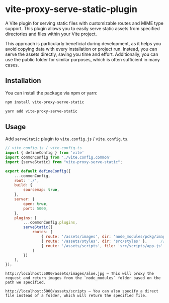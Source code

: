 # vite-proxy-serve-static-plugin

A Vite plugin for serving static files with customizable routes and MIME type support. This plugin allows you to easily serve static assets from specified directories and files within your Vite project.


This approach is particularly beneficial during development, as it helps you avoid copying data with every installation or project run. Instead, you can serve the assets directly, saving you time and effort. Additionally, you can use the public folder for similar purposes, which is often sufficient in many cases.
## Installation

You can install the package via npm or yarn:

```bash
npm install vite-proxy-serve-static

yarn add vite-proxy-serve-static
```

## Usage

Add `serveStatic` plugin to `vite.config.js` / `vite.config.ts`.

```js
// vite.config.js / vite.config.ts
import { defineConfig } from 'vite'
import commonConfig from './vite.config.common'
import {serveStatic} from "vite-proxy-serve-static";

export default defineConfig({
    ...commonConfig,
    root: './',
    build: {
        sourcemap: true,
    },
    server: {
        open: true,
        port: 5000,
    },
    plugins: [
        ...commonConfig.plugins,
        serveStatic({
            routes: [
                { route: '/assets/images', dir: 'node_modules/pckg/images' },  // Serving images from the public/images directory
                { route: '/assets/styles', dir: 'src/styles' },      // Serving stylesheets from the src/styles directory
                { route: '/assets/scripts', file: 'src/scripts/app.js' } // Serving a specific JavaScript file
            ]
        })
    ],
});
```
```text
http://localhost:5000/assets/images/aloe.jpg — This will proxy the request and return images from the `node_modules` folder based on the path we specified.
```
```text
http://localhost:5000/assets/scripts — You can also specify a direct file instead of a folder, which will return the specified file.
```


